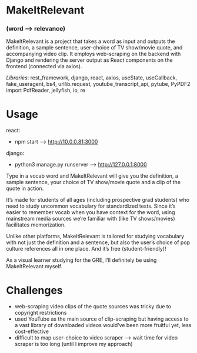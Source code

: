# MakeItRelevant
### (word --> relevance)

MakeItRelevant is a project that takes a word as input and outputs the definition, a sample sentence, user-choice of TV show/movie quote, and accompanying video clip. It employs web-scraping on the backend with Django and rendering the server output as React components on the frontend (connected via axios). 

_Libraries_: rest_framework, django, react, axios, useState, useCallback, fake_useragent, bs4, urllib.request, youtube_transcript_api, pytube, PyPDF2 import PdfReader, jellyfish, io, re

# Usage

react:
  - npm start --> http://10.0.0.81:3000

django: 
  - python3 manage.py runserver --> http://127.0.0.1:8000


Type in a vocab word and MakeItRelevant will give you the definition, a sample sentence, your choice of TV show/movie quote and a clip of the quote in action. 

It’s made for students of all ages (including prospective grad students) who need to study uncommon vocabulary for standardized tests. Since it’s easier to remember vocab when you have context for the word, using mainstream media sources we’re familiar with (like TV shows/movies) facilitates memorization.

Unlike other platforms, MakeItRelevant is tailored for studying vocabulary with not just the definition and a sentence, but also the user’s choice of pop culture references all in one place. And it’s free (student-friendly)!

As a visual learner studying for the GRE, I’ll definitely be using MakeItRelevant myself.

# Challenges
- web-scraping video clips of the quote sources was tricky due to copyright restrictions
- used YouTube as the main source of clip-scraping but having access to a vast library of downloaded videos would’ve been more fruitful yet, less cost-effective
- difficult to map user-choice to video scraper —> wait time for video scraper is too long (until I improve my approach) 
